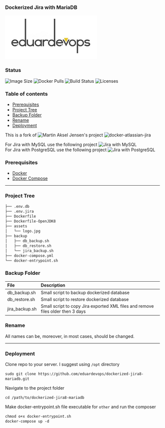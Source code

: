 ### Dockerized Jira with MariaDB

![Logo](./assets/logo.jpg)

### Status
<img alt="Image Size" src="https://img.shields.io/docker/image-size/eduardevops/jira8-mariadb" style="max-width:100%;"> <img alt="Docker Pulls" src="https://img.shields.io/docker/pulls/eduardevops/jira8-mariadb" style="max-width:100%;"> <img alt="Build Status" src="https://img.shields.io/docker/cloud/build/eduardevops/jira8-mariadb" style="max-width:100%;"> <img alt="Licenses" src="https://img.shields.io/badge/License-GPLv3-blue.svg" style="max-width:100%;">

### Table of contents
* [Prerequisites](#Prerequisites)
* [Project Tree](#Project-Tree)
* [Backup Folder](#Backup-Folder)
* [Rename](#Rename)
* [Deployment](#Deployment)

This is a fork of ![Martin Aksel Jensen's](https://github.com/cptactionhank) project ![docker-atlassian-jira](https://github.com/cptactionhank/docker-atlassian-jira)  <br>

For Jira with MySQL use the following project ![Jira with MySQL](https://github.com/eduardevops/dockerized-jira8-mysql) <br>
For Jira with PostgreSQL use the following project ![Jira with PostgreSQL](https://github.com/eduardevops/dockerized-jira8-postgresql)


### Prerequisites
*	[Docker](https://www.docker.com/)
*	[Docker Compose](https://docs.docker.com/compose/install/)
------

### Project Tree
```less
├── .env.db
├── .env.jira
├── Dockerfile
├── Dockerfile-OpenJDK8
├── assets
│   └── logo.jpg
├── backup
│   ├── db_backup.sh
│   ├── db_restore.sh
│   └── jira_backup.sh
├── docker-compose.yml
└── docker-entrypoint.sh
```

### Backup Folder
| File                        | Description                                                                           |
| :-------------------------- |:------------------------------------------------------------------------------------- |
| db_backup.sh   | Small script to backup dockerized database                                                         |
| db_restore.sh  | Small script to restore dockerized database                                                        |
| jira_backup.sh | Small script to copy Jira exported XML files and remove files older then 3 days                    |

### Rename
All names can be, moreover, in most cases, should be changed.

-----

### Deployment
Clone repo to your server. I suggest using ```/opt``` directory
```less
sudo git clone https://github.com/eduardevops/dockerized-jira8-mariadb.git
```

Navigate to the project folder
```less
cd /path/to/dockerized-jira8-mariadb
```

Make docker-entrypoint.sh file executable for ```other``` and run the composer

```less
chmod o+x docker-entrypoint.sh
docker-compose up -d
```
